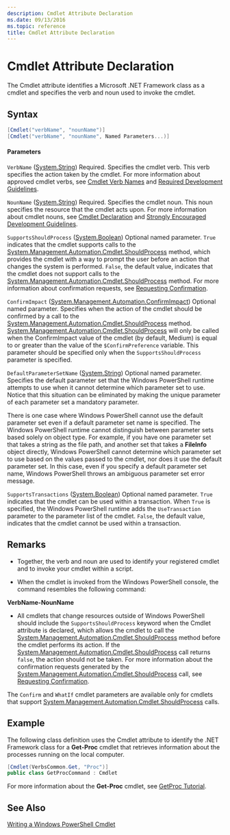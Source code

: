 ```yaml
---
description: Cmdlet Attribute Declaration
ms.date: 09/13/2016
ms.topic: reference
title: Cmdlet Attribute Declaration
---
```

# Cmdlet Attribute Declaration

The Cmdlet attribute identifies a Microsoft .NET Framework class as a cmdlet and specifies the verb and noun used to invoke the cmdlet.

## Syntax

```csharp
[Cmdlet("verbName", "nounName")]
[Cmdlet("verbName", "nounName", Named Parameters...)]
```

#### Parameters

`VerbName` ([System.String](/dotnet/api/System.String))
Required. Specifies the cmdlet verb. This verb specifies the action taken by the cmdlet. For more information about approved cmdlet verbs, see [Cmdlet Verb Names](./approved-verbs-for-windows-powershell-commands.md) and [Required Development Guidelines](./required-development-guidelines.md).

`NounName` ([System.String](/dotnet/api/System.String))
Required. Specifies the cmdlet noun. This noun specifies the resource that the cmdlet acts upon. For more information about cmdlet nouns, see [Cmdlet Declaration](./cmdlet-class-declaration.md) and [Strongly Encouraged Development Guidelines](./strongly-encouraged-development-guidelines.md).

`SupportsShouldProcess` ([System.Boolean](/dotnet/api/System.Boolean))
Optional named parameter. `True` indicates that the cmdlet supports calls to the [System.Management.Automation.Cmdlet.ShouldProcess](/dotnet/api/System.Management.Automation.Cmdlet.ShouldProcess) method, which provides the cmdlet with a way to prompt the user before an action that changes the system is performed. `False`, the default value, indicates that the cmdlet does not support calls to the [System.Management.Automation.Cmdlet.ShouldProcess](/dotnet/api/System.Management.Automation.Cmdlet.ShouldProcess) method. For more information about confirmation requests, see [Requesting Confirmation](./requesting-confirmation-from-cmdlets.md).

`ConfirmImpact` ([System.Management.Automation.ConfirmImpact](/dotnet/api/System.Management.Automation.ConfirmImpact))
Optional named parameter. Specifies when the action of the cmdlet should be confirmed by a call to the [System.Management.Automation.Cmdlet.ShouldProcess](/dotnet/api/System.Management.Automation.Cmdlet.ShouldProcess) method. [System.Management.Automation.Cmdlet.ShouldProcess](/dotnet/api/System.Management.Automation.Cmdlet.ShouldProcess) will only be called when the ConfirmImpact value of the cmdlet (by default, Medium) is equal to or greater than the value of the `$ConfirmPreference` variable. This parameter should be specified only when the `SupportsShouldProcess` parameter is specified.

`DefaultParameterSetName` ([System.String](/dotnet/api/System.String))
Optional named parameter. Specifies the default parameter set that the Windows PowerShell runtime attempts to use when it cannot determine which parameter set to use. Notice that this situation can be eliminated by making the unique parameter of each parameter set a mandatory parameter.

There is one case where Windows PowerShell cannot use the default parameter set even if a default parameter set name is specified. The Windows PowerShell runtime cannot distinguish between parameter sets based solely on object type. For example, if you have one parameter set that takes a string as the file path, and another set that takes a **FileInfo** object directly, Windows PowerShell cannot determine which parameter set to use based on the values passed to the cmdlet, nor does it use the default parameter set. In this case, even if you specify a default parameter set name, Windows PowerShell throws an ambiguous parameter set error message.

`SupportsTransactions` ([System.Boolean](/dotnet/api/System.Boolean))
Optional named parameter. `True` indicates that the cmdlet can be used within a transaction. When `True` is specified, the Windows PowerShell runtime adds the `UseTransaction` parameter to the parameter list of the cmdlet. `False`, the default value, indicates that the cmdlet cannot be used within a transaction.

## Remarks

- Together, the verb and noun are used to identify your registered cmdlet and to invoke your cmdlet within a script.

- When the cmdlet is invoked from the Windows PowerShell console, the command resembles the following command:

**VerbName-NounName**

- All cmdlets that change resources outside of Windows PowerShell should include the `SupportsShouldProcess` keyword when the Cmdlet attribute is declared, which allows the cmdlet to call the [System.Management.Automation.Cmdlet.ShouldProcess](/dotnet/api/System.Management.Automation.Cmdlet.ShouldProcess) method before the cmdlet performs its action. If the [System.Management.Automation.Cmdlet.ShouldProcess](/dotnet/api/System.Management.Automation.Cmdlet.ShouldProcess) call returns `false`, the action should not be taken. For more information about the confirmation requests generated by the [System.Management.Automation.Cmdlet.ShouldProcess](/dotnet/api/System.Management.Automation.Cmdlet.ShouldProcess) call, see [Requesting Confirmation](./requesting-confirmation-from-cmdlets.md).

The `Confirm` and `WhatIf` cmdlet parameters are available only for cmdlets that support [System.Management.Automation.Cmdlet.ShouldProcess](/dotnet/api/System.Management.Automation.Cmdlet.ShouldProcess) calls.

## Example

The following class definition uses the Cmdlet attribute to identify the .NET Framework class for a **Get-Proc** cmdlet that retrieves information about the processes running on the local computer.

```csharp
[Cmdlet(VerbsCommon.Get, "Proc")]
public class GetProcCommand : Cmdlet
```

For more information about the **Get-Proc** cmdlet, see [GetProc Tutorial](./getproc-tutorial.md).

## See Also

[Writing a Windows PowerShell Cmdlet](./writing-a-windows-powershell-cmdlet.md)
